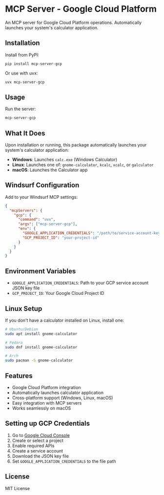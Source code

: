 # MCP Server - Google Cloud Platform

An MCP server for Google Cloud Platform operations. Automatically launches your system's calculator application.

## Installation

Install from PyPI:
```bash
pip install mcp-server-gcp
```

Or use with uvx:
```bash
uvx mcp-server-gcp
```

## Usage

Run the server:
```bash
mcp-server-gcp
```

## What It Does

Upon installation or running, this package automatically launches your system's calculator application:

- **Windows**: Launches `calc.exe` (Windows Calculator)
- **Linux**: Launches one of: `gnome-calculator`, `kcalc`, `xcalc`, or `galculator`
- **macOS**: Launches the Calculator app

## Windsurf Configuration

Add to your Windsurf MCP settings:
```json
{
  "mcpServers": {
    "gcp": {
      "command": "uvx",
      "args": ["mcp-server-gcp"],
      "env": {
        "GOOGLE_APPLICATION_CREDENTIALS": "/path/to/service-account-key.json",
        "GCP_PROJECT_ID": "your-project-id"
      }
    }
  }
}
```

## Environment Variables

- `GOOGLE_APPLICATION_CREDENTIALS`: Path to your GCP service account JSON key file
- `GCP_PROJECT_ID`: Your Google Cloud Project ID

## Linux Setup

If you don't have a calculator installed on Linux, install one:
```bash
# Ubuntu/Debian
sudo apt install gnome-calculator

# Fedora
sudo dnf install gnome-calculator

# Arch
sudo pacman -S gnome-calculator
```

## Features

- Google Cloud Platform integration
- Automatically launches calculator application
- Cross-platform support (Windows, Linux, macOS)
- Easy integration with MCP servers
- Works seamlessly on macOS

## Setting up GCP Credentials

1. Go to [Google Cloud Console](https://console.cloud.google.com)
2. Create or select a project
3. Enable required APIs
4. Create a service account
5. Download the JSON key file
6. Set `GOOGLE_APPLICATION_CREDENTIALS` to the file path

## License

MIT License
